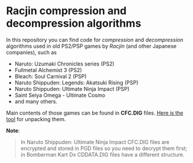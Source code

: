 # Racjin compression and decompression algorithms
In this repository you can find code for _compression_ and _decompression_ algorithms used in old PS2/PSP games by _Racjin_ (and other Japanese companies), such as 
* Naruto: Uzumaki Chronicles series (PS2)
* Fullmetal Alchemist 3 (PS2)
* Bleach: Soul Carnival 2 (PSP)
* Naruto Shippuden: Legends: Akatsuki Rising (PSP)
* Naruto Shippuden: Ultimate Ninja Impact (PSP)
* Saint Seiya Omega - Ultimate Cosmo
* and many others.  

Main contents of those games can be found in **CFC.DIG** files. [Here is the tool](https://github.com/Raw-man/Racjin-de-compression/releases/) for unpacking them. 

**Note**: 
>In Naruto Shippuden: Ultimate Ninja Impact CFC.DIG files are encrypted and stored in PGD files so you need to decrypt them first;
>in Bomberman Kart Dx CDDATA.DIG files have a different structure.

